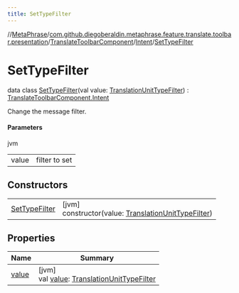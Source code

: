 ```yaml
---
title: SetTypeFilter
---
```

//[MetaPhrase](../../../../../index.html)/[com.github.diegoberaldin.metaphrase.feature.translate.toolbar.presentation](../../../index.html)/[TranslateToolbarComponent](../../index.html)/[Intent](../index.html)/[SetTypeFilter](index.html)



# SetTypeFilter

data class [SetTypeFilter](index.html)(val value: [TranslationUnitTypeFilter](../../../../com.github.diegoberaldin.metaphrase.domain.project.data/-translation-unit-type-filter/index.html)) : [TranslateToolbarComponent.Intent](../index.html)

Change the message filter.



#### Parameters


jvm

| | |
|---|---|
| value | filter to set |



## Constructors


| | |
|---|---|
| [SetTypeFilter](-set-type-filter.html) | [jvm]<br>constructor(value: [TranslationUnitTypeFilter](../../../../com.github.diegoberaldin.metaphrase.domain.project.data/-translation-unit-type-filter/index.html)) |


## Properties


| Name | Summary |
|---|---|
| [value](value.html) | [jvm]<br>val [value](value.html): [TranslationUnitTypeFilter](../../../../com.github.diegoberaldin.metaphrase.domain.project.data/-translation-unit-type-filter/index.html) |

